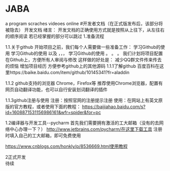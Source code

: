 # JABA
a program scraches videoes online
#开发者文档（在正式版发布后，该部分将被隐去）
开发文档
绪言：
开发文档的正确使用方式就是按照从上往下，从左往右的顺序阅读
若已经掌握的部分可以跳过
1.准备流程

1.1.关于github
开始项目之前，我们每个人需要做一些准备工作：
学习Github的使用
学习Github的使用
以及
，，，
学习Github的使用
。
。
。
我们计划将项目配置在Github上，方便所有人审阅与修改
这样做的好处是：
减少QQ群文件传来传去的烦恼
增加项目经历
方便参考github上的其他源码
1.1.1了解github
百度百科在这里https://baike.baidu.com/item/github/10145341?fr=aladdin


1.1.2 github支持的浏览器
Chrome，Firefox等
推荐使用Chrome浏览器，配置有网页自动翻译功能，也可以自行安装划词翻译的插件

1.1.3github注册与使用
  注册：按照官网的注册提示注册
使用：在网站上有英文原版的官方教程，或者使用下面的教程：
https://baijiahao.baidu.com/s?id=1608871531156986161&wfr=spider&for=pc

1.2编译器与开发工具--pycharm
首先我们需要拥有激活的工大邮箱（没有的去网络中心办理一下？）
http://www.jetbrains.com/pycharm/在这里下载工具
注册时填入自己的工大邮箱，即可免费使用

https://www.cnblogs.com/honkly/p/8536669.html使用教程

2正式开发        
待续
